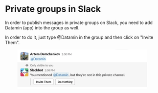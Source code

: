 # Private groups in Slack

In order to publish messages in private groups on Slack, you need to add Datamin (app) into the group as well.&#x20;

In order to do it, just type @Datamin in the group and then click on "Invite Them".

<figure><img src="../../.gitbook/assets/Screenshot 2023-01-15 at 14.00.20.png" alt=""><figcaption></figcaption></figure>
